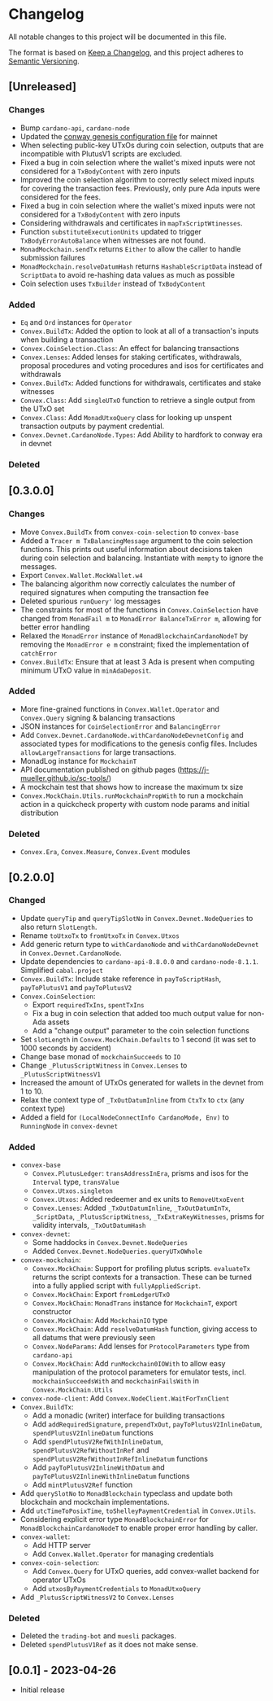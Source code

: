 # Changelog

All notable changes to this project will be documented in this file.

The format is based on [Keep a Changelog](https://keepachangelog.com/en/1.1.0/),
and this project adheres to [Semantic Versioning](https://semver.org/spec/v2.0.0.html).

## [Unreleased]

### Changes

* Bump `cardano-api`, `cardano-node`
* Updated the [conway genesis configuration file](node-config/mainnet/mainnet-conway-genesis.json) for mainnet
* When selecting public-key UTxOs during coin selection, outputs that are incompatible with PlutusV1 scripts are excluded.
* Fixed a bug in coin selection where the wallet's mixed inputs were not considered for a `TxBodyContent` with zero inputs
* Improved the coin selection algorithm to correctly select mixed inputs for covering the transaction fees. Previously, only pure Ada inputs were considered for the fees.
* Fixed a bug in coin selection where the wallet's mixed inputs were not considered for a `TxBodyContent` with zero inputs
* Considering withdrawals and certificates in `mapTxScriptWtinesses`.
* Function `substituteExecutionUnits` updated to trigger `TxBodyErrorAutoBalance` when witnesses are not found.
* `MonadMockchain.sendTx` returns `Either` to allow the caller to handle submission failures
* `MonadMockchain.resolveDatumHash` returns `HashableScriptData` instead of `ScriptData` to avoid re-hashing data values as much as possible
* Coin selection uses `TxBuilder` instead of `TxBodyContent`

### Added

- `Eq` and `Ord` instances for `Operator`
- `Convex.BuildTx`: Added the option to look at all of a transaction's inputs when building a transaction
- `Convex.CoinSelection.Class`: An effect for balancing transactions
- `Convex.Lenses`: Added lenses for staking certificates, withdrawals, proposal procedures and voting procedures and isos for certificates and withdrawals
- `Convex.BuildTx`: Added functions for withdrawals, certificates and stake witnesses
- `Convex.Class`: Add `singleUTxO` function to retrieve a single output from the UTxO set
- `Convex.Class`: Add `MonadUtxoQuery` class for looking up unspent transaction outputs by payment credential.
- `Convex.Devnet.CardanoNode.Types`: Add Ability to hardfork to conway era in devnet

### Deleted

## [0.3.0.0]

### Changes

- Move `Convex.BuildTx` from `convex-coin-selection` to `convex-base`
- Added a `Tracer m TxBalancingMessage` argument to the coin selection functions. This prints out useful information about decisions taken during coin selection and balancing. Instantiate with `mempty` to ignore the messages.
- Export `Convex.Wallet.MockWallet.w4`
- The balancing algorithm now correctly calculates the number of required signatures when computing the transaction fee
- Deleted spurious `runQuery'` log messages
- The constraints for most of the functions in `Convex.CoinSelection` have changed from `MonadFail m` to `MonadError BalanceTxError m`, allowing for better error handling
- Relaxed the `MonadError` instance of `MonadBlockchainCardanoNodeT` by removing the `MonadError e m` constraint; fixed the implementation of `catchError`
- `Convex.BuildTx`: Ensure that at least 3 Ada is present when computing minimum UTxO value in `minAdaDeposit`.

### Added

- More fine-grained functions in `Convex.Wallet.Operator` and `Convex.Query` signing & balancing transactions
- JSON instances for `CoinSelectionError` and `BalancingError`
- Add `Convex.Devnet.CardanoNode.withCardanoNodeDevnetConfig` and associated types for modifications to the genesis config files. Includes `allowLargeTransactions` for large transactions.
- MonadLog instance for `MockchainT`
- API documentation published on github pages (https://j-mueller.github.io/sc-tools/)
- A mockchain test that shows how to increase the maximum tx size
- `Convex.MockChain.Utils.runMockchainPropWith` to run a mockchain action in a quickcheck property with custom node params and initial distribution

### Deleted

- `Convex.Era`, `Convex.Measure`, `Convex.Event` modules

## [0.2.0.0]

### Changed

* Update `queryTip` and `queryTipSlotNo` in `Convex.Devnet.NodeQueries` to also return `SlotLength`.
* Rename `toUtxoTx` to `fromUtxoTx` in `Convex.Utxos`
* Add generic return type to `withCardanoNode` and `withCardanoNodeDevnet` in `Convex.Devnet.CardanoNode`.
* Update dependencies to `cardano-api-8.8.0.0` and `cardano-node-8.1.1`. Simplified `cabal.project`
* `Convex.BuildTx`: Include stake reference in `payToScriptHash`, `payToPlutusV1` and `payToPlutusV2`
* `Convex.CoinSelection`:
  - Export `requiredTxIns`, `spentTxIns`
  - Fix a bug in coin selection that added too much output value for non-Ada assets
  - Add a "change output" parameter to the coin selection functions
* Set `slotLength` in `Convex.MockChain.Defaults` to 1 second (it was set to 1000 seconds by accident)
* Change base monad of `mockchainSucceeds` to `IO`
* Change `_PlutusScriptWitness` in `Convex.Lenses` to `_PlutusScriptWitnessV1`
* Increased the amount of UTxOs generated for wallets in the devnet from 1 to 10.
* Relax the context type of `_TxOutDatumInline` from `CtxTx` to `ctx` (any context type)
* Added a field for `(LocalNodeConnectInfo CardanoMode, Env)` to `RunningNode` in `convex-devnet`

### Added

* `convex-base`
  - `Convex.PlutusLedger`: `transAddressInEra`, prisms and isos for the `Interval` type, `transValue`
  - `Convex.Utxos.singleton`
  - `Convex.Utxos`: Added redeemer and ex units to `RemoveUtxoEvent`
  - `Convex.Lenses`: Added `_TxOutDatumInline`, `_TxOutDatumInTx`, `_ScriptData`, `_PlutusScriptWitness`, `_TxExtraKeyWitnesses`, prisms for validity intervals, `_TxOutDatumHash`
* `convex-devnet`:
  - Some haddocks in `Convex.Devnet.NodeQueries`
  - Added `Convex.Devnet.NodeQueries.queryUTxOWhole`
* `convex-mockchain`:
  - `Convex.MockChain`: Support for profiling plutus scripts. `evaluateTx` returns the script contexts for a transaction. These can be turned into a fully applied script with `fullyAppliedScript`.
  - `Convex.MockChain`: Export `fromLedgerUTxO`
  - `Convex.MockChain`: `MonadTrans` instance for `MockchainT`, export constructor
  - `Convex.MockChain`: Add `MockchainIO` type
  - `Convex.MockChain`: Add `resolveDatumHash` function, giving access to all datums that were previously seen
  - `Convex.NodeParams`: Add lenses for `ProtocolParameters` type from `cardano-api`
  - `Convex.MockChain`: Add `runMockchain0IOWith` to allow easy manipulation of the protocol parameters for emulator tests, incl. `mockchainSucceedsWith` and `mockchainFailsWith` in `Convex.MockChain.Utils`
* `convex-node-client`: Add `Convex.NodeClient.WaitForTxnClient`
* `Convex.BuildTx`:
  - Add a monadic (writer) interface for building transactions
  - Add `addRequiredSignature`, `prependTxOut`, `payToPlutusV2InlineDatum`, `spendPlutusV2InlineDatum` functions
  - Add `spendPlutusV2RefWithInlineDatum`, `spendPlutusV2RefWithoutInRef` and `spendPlutusV2RefWithoutInRefInlineDatum` functions
  - Add `payToPlutusV2InlineWithDatum` and `payToPlutusV2InlineWithInlineDatum` functions
  - Add `mintPlutusV2Ref` function
* Add `querySlotNo` to `MonadBlockchain` typeclass and update both blockchain and mockchain implementations.
* Add `utcTimeToPosixTime`, `toShelleyPaymentCredential` in `Convex.Utils`.
* Considering explicit error type `MonadBlockchainError` for `MonadBlockchainCardanoNodeT` to enable proper error handling by caller.
* `convex-wallet`:
  - Add HTTP server
  - Add `Convex.Wallet.Operator` for managing credentials
* `convex-coin-selection`:
  - Add `Convex.Query` for UTxO queries, add convex-wallet backend for operator UTxOs
  - Add `utxosByPaymentCredentials` to `MonadUtxoQuery`
* Add `_PlutusScriptWitnessV2` to `Convex.Lenses`

### Deleted

* Deleted the `trading-bot` and `muesli` packages.
* Deleted `spendPlutusV1Ref` as it does not make sense.

## [0.0.1] - 2023-04-26

* Initial release
